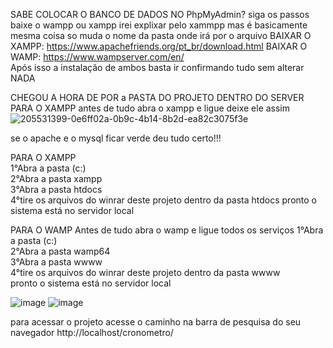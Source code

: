 SABE COLOCAR O BANCO DE DADOS NO PhpMyAdmin? siga os passos baixe o wampp ou xampp irei explixar pelo xammpp mas é basicamente mesma coisa so muda o nome da pasta onde irá por o arquivo
BAIXAR O XAMPP: https://www.apachefriends.org/pt_br/download.html
BAIXAR O WAMP: https://www.wampserver.com/en/ <br>
Após isso a instalação de ambos basta ir confirmando tudo sem alterar NADA

CHEGOU A HORA DE POR a PASTA DO PROJETO DENTRO DO SERVER
PARA O XAMPP antes de tudo abra o xampp e ligue deixe ele assim
![205531399-0e6ff02a-0b9c-4b14-8b2d-ea82c3075f3e](https://user-images.githubusercontent.com/55327081/213803569-9c951119-853a-46c8-84d4-7b8a881f8d0c.png)

se o apache e o mysql ficar verde deu tudo certo!!!

PARA O XAMPP <br>
1°Abra a pasta (c:) <br>
2°Abra a pasta xampp <br> 
3°Abra a pasta htdocs <br> 
4°tire os arquivos do winrar deste projeto dentro da pasta htdocs
pronto o sistema está no servidor local  <br> 

PARA O WAMP Antes de tudo abra o wamp e ligue todos os serviços 1°Abra a pasta (c:) <br>
2°Abra a pasta wamp64 <br>
3°Abra a pasta wwww <br>
4°tire os arquivos do winrar deste projeto dentro da pasta wwww <br>
pronto o sistema está no servidor local <br> 

![image](https://user-images.githubusercontent.com/55327081/213805901-a54a2257-dcf3-4d31-8243-46589dfb9e53.png)
![image](https://user-images.githubusercontent.com/55327081/213805940-a1faaea6-1b73-4661-bb6b-1980030c58d9.png)


para acessar o projeto acesse o caminho na barra de pesquisa do seu navegador http://localhost/cronometro/
